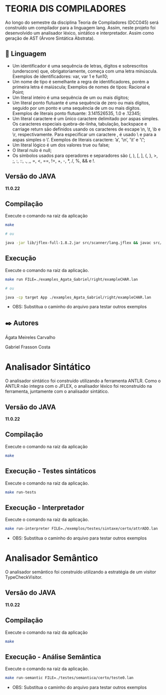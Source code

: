 # TEORIA DIS COMPILADORES

Ao longo do semestre da disciplina Teoria de Compiladores (DCC045) será construído um compilador para a linguagem lang. Assim, neste projeto foi desenvolvido um analisador léxico, sintático e interpretador.
Assim como geração de AST (Árvore Sintática Abstrata).

## 📄 Linguagem

* Um identificador é uma sequência de letras, dígitos e sobrescritos (underscore) que, obrigatoriamente, começa com uma letra minúscula. Exemplos de identificadores: var, var 1 e fun10;
* Um nome de tipo é semelhante a regra de identificadores, porém a primeira letra é maiúscula; Exemplos de nomes de tipos: Racional e Point;
* Um literal inteiro é uma sequência de um ou mais dígitos;
* Um literal ponto flutuante é uma sequência de zero ou mais dígitos, seguido por um ponto e uma sequência de um ou mais dígitos. Exemplos de literais ponto flutuante: 3.141526535, 1.0 e .12345;
* Um literal caractere é um ́único caractere delimitado por aspas simples. Os caracteres especiais quebra-de-linha, tabulação, backspace e carriage return são definidos usando os caracteres de escape \n, \t, \b e \r, respectivamente. Para especificar um caractere \, é usado \\ e para a aspas simples o \’. Exemplos de literais caractere: ’a’, ’\n’, ’\t’ e ’\\”;
* Um literal lógico é um dos valores true ou false;
* O literal nulo é null;
* Os símbolos usados para operadores e separadores são (, ), [, ], {, }, >, ;, :, ::, ., ,, =, <, ==, !=, +, -, *, /, %, && e !.


## Versão do JAVA
**11.0.22**

## Compilação
Execute o comando na raiz da aplicação
```bash
make

# ou

java -jar lib/jflex-full-1.8.2.jar src/scanner/lang.jflex && javac src/*.java src/scanner/*.java -d target
```

## Execução
Execute o comando na raiz da aplicação.
```bash
make run FILE=./examples_Agata_Gabriel/right/exampleCHAR.lan

# ou

java -cp target App ./examples_Agata_Gabriel/right/exampleCHAR.lan
```
 - OBS: Substitua o caminho do arquivo para testar outros exemplos

## ✒️ Autores
Ágata Meireles Carvalho

Gabriel Frasson Costa

# Analisador Sintático

O analisador sintático foi construído utilizando a ferramenta ANTLR. Como o ANTLR não integra com o JFLEX, o analisador léxico foi reconstruído na ferramenta, juntamente com o analisador sintático.

## Versão do JAVA
**11.0.22**

## Compilação
Execute o comando na raiz da aplicação
```bash
make
```

## Execução - Testes sintáticos
Execute o comando na raiz da aplicação.
```bash
make run-tests
```

## Execução - Interpretador
Execute o comando na raiz da aplicação.
```bash
make run-interpreter FILE=./exemplos/testes/sintaxe/certo/attrADD.lan
```
 - OBS: Substitua o caminho do arquivo para testar outros exemplos


# Analisador Semântico

O analisador semântico foi construído utilizando a estratégia de um visitor TypeCheckVisitor.

## Versão do JAVA
**11.0.22**

## Compilação
Execute o comando na raiz da aplicação
```bash
make
```

## Execução - Análise Semântica
Execute o comando na raiz da aplicação.
```bash
make run-semantic FILE=./testes/semantica/certo/teste0.lan
```
 - OBS: Substitua o caminho do arquivo para testar outros exemplos
